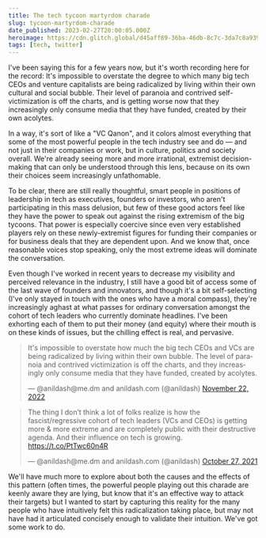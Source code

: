 ```yaml
---
title: The tech tycoon martyrdom charade
slug: tycoon-martyrdom-charade
date_published: 2023-02-27T20:00:05.000Z
heroimage: https://cdn.glitch.global/d45aff89-36ba-46db-8c7c-3da7c8a93931/blindfold.jpg?v=1677543002592
tags: [tech, twitter]
---
```


I've been saying this for a few years now, but it's worth recording here for the record: It's impossible to overstate the degree to which many big tech CEOs and venture capitalists are being radicalized by living within their own cultural and social bubble. Their level of paranoia and contrived self-victimization is off the charts, and is getting worse now that they increasingly only consume media that they have funded, created by their own acolytes.

In a way, it's sort of like a "VC Qanon", and it colors almost everything that some of the most powerful people in the tech industry see and do — and not just in their companies or work, but in culture, politics and society overall. We're already seeing more and more irrational, extremist decision-making that can only be understood through this lens, because on its own their choices seem increasingly unfathomable.

To be clear, there are still really thoughtful, smart people in positions of leadership in tech as executives, founders or investors, who aren't participating in this mass delusion, but few of these good actors feel like they have the power to speak out against the rising extremism of the big tycoons. That power is especially coercive since even very established players rely on these newly-extremist figures for funding their companies or for business deals that they are dependent upon. And we know that, once reasonable voices stop speaking, only the most extreme ideas will dominate the conversation.

Even though I've worked in recent years to decrease my visibility and perceived relevance in the industry, I still have a good bit of access some of the last wave of founders and innovators, and though it's a bit self-selecting (I've only stayed in touch with the ones who have a moral compass), they're increasingly aghast at what passes for ordinary conversation amongst the cohort of tech leaders who currently dominate headlines. I've been exhorting each of them to put their money (and equity) where their mouth is on these kinds of issues, but the chilling effect is real, and pervasive.

<blockquote class="twitter-tweet" data-dnt="true" data-theme="dark"><p lang="en" dir="ltr">It&#39;s impossible to overstate how much the big tech CEOs and VCs are being radicalized by living within their own bubble. The level of paranoia and contrived victimization is off the charts, and they increasingly only consume media that they have funded, created by acolytes.</p>&mdash; @anildash@me.dm and anildash.com (@anildash) <a href="https://twitter.com/anildash/status/1595108616969019393?ref_src=twsrc%5Etfw">November 22, 2022</a></blockquote> <script async src="https://platform.twitter.com/widgets.js" charset="utf-8"></script>

<blockquote class="twitter-tweet" data-dnt="true" data-theme="dark"><p lang="en" dir="ltr">The thing I don’t think a lot of folks realize is how the fascist/regressive cohort of tech leaders (VCs and CEOs) is getting more &amp; more extreme and are completely public with their destructive agenda. And their influence on tech is growing. <a href="https://t.co/PtTwc60n4R">https://t.co/PtTwc60n4R</a></p>&mdash; @anildash@me.dm and anildash.com (@anildash) <a href="https://twitter.com/anildash/status/1453494955046064135?ref_src=twsrc%5Etfw">October 27, 2021</a></blockquote>

We'll have much more to explore about both the causes and the effects of this pattern (often times, the powerful people playing out this charade are keenly aware they are lying, but know that it's an effective way to attack their targets) but I wanted to start by capturing this reality for the many people who have intuitively felt this radicalization taking place, but may not have had it articulated concisely enough to validate their intuition. We've got some work to do.